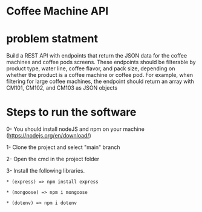 # Coffee Machine API

# problem statment
Build a REST API with endpoints that return the JSON data for the coffee machines and coffee pods screens. 
These endpoints should be filterable by product type, water line, coffee flavor, and pack size,
depending on whether the product is a coffee machine or coffee pod. For example, when filtering for large coffee machines,
the endpoint should return an array with CM101, CM102, and CM103 as JSON objects

# Steps to run the software
  0- You should install nodeJS and npm on your machine (https://nodejs.org/en/download/) 
  
  1- Clone the project and select "main" branch
  
  2- Open the cmd in the project folder 
  
  3- Install the following libraries.
  
    * (express) => npm install express
    
    * (mongoose) => npm i mongoose
    
    * (dotenv) => npm i dotenv

